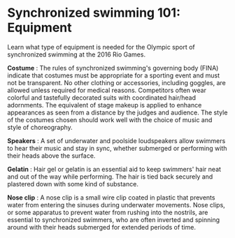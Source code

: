 Synchronized swimming 101: Equipment
====================================

Learn what type of equipment is needed for the Olympic sport of synchronized swimming at the 2016 Rio Games.

**Costume** : The rules of synchronized swimming's governing body (FINA) indicate that costumes must be appropriate for a sporting event and must not be transparent. No other clothing or accessories, including goggles, are allowed unless required for medical reasons. Competitors often wear colorful and tastefully decorated suits with coordinated hair/head adornments. The equivalent of stage makeup is applied to enhance appearances as seen from a distance by the judges and audience. The style of the costumes chosen should work well with the choice of music and style of choreography.

**Speakers** : A set of underwater and poolside loudspeakers allow swimmers to hear their music and stay in sync, whether submerged or performing with their heads above the surface.

**Gelatin** : Hair gel or gelatin is an essential aid to keep swimmers' hair neat and out of the way while performing. The hair is tied back securely and plastered down with some kind of substance.

**Nose clip** : A nose clip is a small wire clip coated in plastic that prevents water from entering the sinuses during underwater movements. Nose clips, or some apparatus to prevent water from rushing into the nostrils, are essential to synchronized swimmers, who are often inverted and spinning around with their heads submerged for extended periods of time.


